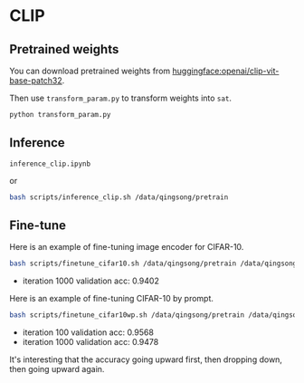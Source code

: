 # CLIP

## Pretrained weights

You can download pretrained weights from [huggingface:openai/clip-vit-base-patch32](https://huggingface.co/openai/clip-vit-base-patch32).

Then use `transform_param.py` to transform weights into `sat`.

```bash
python transform_param.py
```

## Inference

`inference_clip.ipynb`

or

```bash
bash scripts/inference_clip.sh /data/qingsong/pretrain
```

## Fine-tune

Here is an example of fine-tuning image encoder for CIFAR-10.

```bash
bash scripts/finetune_cifar10.sh /data/qingsong/pretrain /data/qingsong/dataset
```

* iteration 1000 validation acc: 0.9402

Here is an example of fine-tuning CIFAR-10 by prompt.

```bash
bash scripts/finetune_cifar10wp.sh /data/qingsong/pretrain /data/qingsong/dataset
```

* iteration 100 validation acc: 0.9568
* iteration 1000 validation acc: 0.9478

It's interesting that the accuracy going upward first, then dropping down, then going upward again.